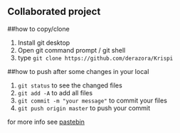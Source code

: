 Collaborated project
--------------------
##how to copy/clone
1. Install git desktop
2. Open git command prompt / git shell
3. type ```git clone https://github.com/derazora/Krispi```

##how to push after some changes in your local
1. ```git status``` to see the changed files
2. ```git add -A``` to add all files
3. ```git commit -m "your message"``` to commit your files
4. ```git push origin master``` to push your commit

for more info see
[pastebin](http://pastebin.com/9RUa0kW7)